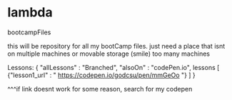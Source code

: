 # lambda
bootcampFiles

this will be repository for all my bootCamp files. just need a place that isnt on multiple machines or movable storage (smile) too many machines

Lessons: {
  "allLessons" :  "Branched",
  "alsoOn" : "codePen.io",
  lessons [
    {"lesson1_url" :  " https://codepen.io/godcsu/pen/mmGeOo "}
  ]
}

^^^if link doesnt work for some reason, search for my codepen
